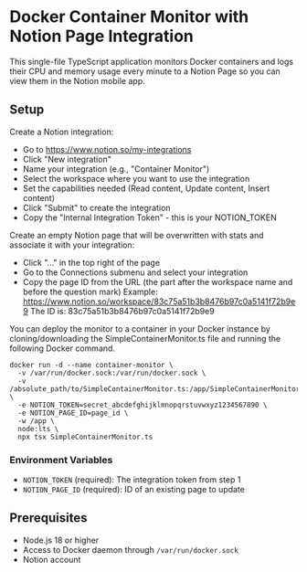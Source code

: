 # Docker Container Monitor with Notion Page Integration

This single-file TypeScript application monitors Docker containers and logs their CPU and memory usage every minute to a Notion Page so you can view them in the Notion mobile app.

## Setup
Create a Notion integration:
- Go to https://www.notion.so/my-integrations
- Click "New integration"
- Name your integration (e.g., "Container Monitor")
- Select the workspace where you want to use the integration
- Set the capabilities needed (Read content, Update content, Insert content)
- Click "Submit" to create the integration
- Copy the "Internal Integration Token" - this is your NOTION_TOKEN

Create an empty Notion page that will be overwritten with stats and associate it with your integration:
- Click "..." in the top right of the page
- Go to the Connections submenu and select your integration
- Copy the page ID from the URL (the part after the workspace name and before the question mark)
   Example: https://www.notion.so/workspace/83c75a51b3b8476b97c0a5141f72b9e9
   The ID is: 83c75a51b3b8476b97c0a5141f72b9e9

You can deploy the monitor to a container in your Docker instance by cloning/downloading the SimpleContainerMonitor.ts file and running the following Docker command.
```
docker run -d --name container-monitor \
  -v /var/run/docker.sock:/var/run/docker.sock \
  -v /absolute_path/to/SimpleContainerMonitor.ts:/app/SimpleContainerMonitor.ts \
  -e NOTION_TOKEN=secret_abcdefghijklmnopqrstuvwxyz1234567890 \
  -e NOTION_PAGE_ID=page_id \
  -w /app \
  node:lts \
  npx tsx SimpleContainerMonitor.ts
```


### Environment Variables

- `NOTION_TOKEN` (required): The integration token from step 1
- `NOTION_PAGE_ID` (required): ID of an existing page to update


## Prerequisites

- Node.js 18 or higher
- Access to Docker daemon through `/var/run/docker.sock`
- Notion account